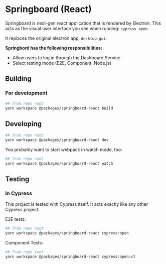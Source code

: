 # Springboard (React)

Springboard is next-gen react application that is rendered by Electron. This acts as the visual user interface you see when running: `cypress open`.

It replaces the original electron app, `desktop-gui`.

**Springbord has the following responsibilities:**

- Allow users to log in through the Dashboard Service.
- Select testing mode (E2E, Component, Node.js)

## Building

### For development

```bash
## from repo root
yarn workspace @packages/springboard-react build
```

## Developing

```bash
## from repo root
yarn workspace @packages/springboard-react dev
```

You probably want to start webpack in watch mode, too:

```bash
## from repo root
yarn workspace @packages/springboard-react watch
```

## Testing

### In Cypress

This project is tested with Cypress itself. It acts exactly like any other Cypress project.

E2E tests:

```bash
## from repo root
yarn workspace @packages/springboard-react cypress:open
```

Component Tests:

```bash
## from repo root
yarn workspace @packages/springboard-react cypress:open:ct
```
